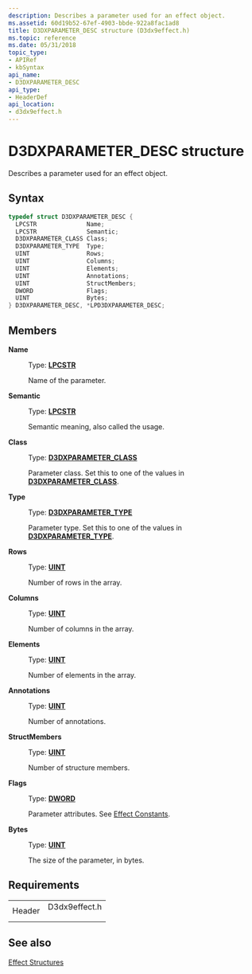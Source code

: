```yaml
---
description: Describes a parameter used for an effect object.
ms.assetid: 60d19b52-67ef-4903-bbde-922a8fac1ad8
title: D3DXPARAMETER_DESC structure (D3dx9effect.h)
ms.topic: reference
ms.date: 05/31/2018
topic_type: 
- APIRef
- kbSyntax
api_name: 
- D3DXPARAMETER_DESC
api_type: 
- HeaderDef
api_location: 
- d3dx9effect.h
---
```


# D3DXPARAMETER\_DESC structure

Describes a parameter used for an effect object.

## Syntax


```C++
typedef struct D3DXPARAMETER_DESC {
  LPCSTR              Name;
  LPCSTR              Semantic;
  D3DXPARAMETER_CLASS Class;
  D3DXPARAMETER_TYPE  Type;
  UINT                Rows;
  UINT                Columns;
  UINT                Elements;
  UINT                Annotations;
  UINT                StructMembers;
  DWORD               Flags;
  UINT                Bytes;
} D3DXPARAMETER_DESC, *LPD3DXPARAMETER_DESC;
```



## Members

<dl> <dt>

**Name**
</dt> <dd>

Type: **[**LPCSTR**](../winprog/windows-data-types.md)**

</dd> <dd>

Name of the parameter.

</dd> <dt>

**Semantic**
</dt> <dd>

Type: **[**LPCSTR**](../winprog/windows-data-types.md)**

</dd> <dd>

Semantic meaning, also called the usage.

</dd> <dt>

**Class**
</dt> <dd>

Type: **[**D3DXPARAMETER\_CLASS**](./d3dxparameter-class.md)**

</dd> <dd>

Parameter class. Set this to one of the values in [**D3DXPARAMETER\_CLASS**](./d3dxparameter-class.md).

</dd> <dt>

**Type**
</dt> <dd>

Type: **[**D3DXPARAMETER\_TYPE**](./d3dxparameter-type.md)**

</dd> <dd>

Parameter type. Set this to one of the values in [**D3DXPARAMETER\_TYPE**](./d3dxparameter-type.md).

</dd> <dt>

**Rows**
</dt> <dd>

Type: **[**UINT**](../winprog/windows-data-types.md)**

</dd> <dd>

Number of rows in the array.

</dd> <dt>

**Columns**
</dt> <dd>

Type: **[**UINT**](../winprog/windows-data-types.md)**

</dd> <dd>

Number of columns in the array.

</dd> <dt>

**Elements**
</dt> <dd>

Type: **[**UINT**](../winprog/windows-data-types.md)**

</dd> <dd>

Number of elements in the array.

</dd> <dt>

**Annotations**
</dt> <dd>

Type: **[**UINT**](../winprog/windows-data-types.md)**

</dd> <dd>

Number of annotations.

</dd> <dt>

**StructMembers**
</dt> <dd>

Type: **[**UINT**](../winprog/windows-data-types.md)**

</dd> <dd>

Number of structure members.

</dd> <dt>

**Flags**
</dt> <dd>

Type: **[**DWORD**](../winprog/windows-data-types.md)**

</dd> <dd>

Parameter attributes. See [Effect Constants](dx9-graphics-reference-effects-constants.md).

</dd> <dt>

**Bytes**
</dt> <dd>

Type: **[**UINT**](../winprog/windows-data-types.md)**

</dd> <dd>

The size of the parameter, in bytes.

</dd> </dl>

## Requirements



|                   |                                                                                          |
|-------------------|------------------------------------------------------------------------------------------|
| Header<br/> | <dl> <dt>D3dx9effect.h</dt> </dl> |



## See also

<dl> <dt>

[Effect Structures](dx9-graphics-reference-effects-structures.md)
</dt> </dl>

 

 
